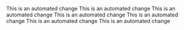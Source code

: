 This is an automated change
This is an automated change
This is an automated change
This is an automated change
This is an automated change
This is an automated change
This is an automated change
